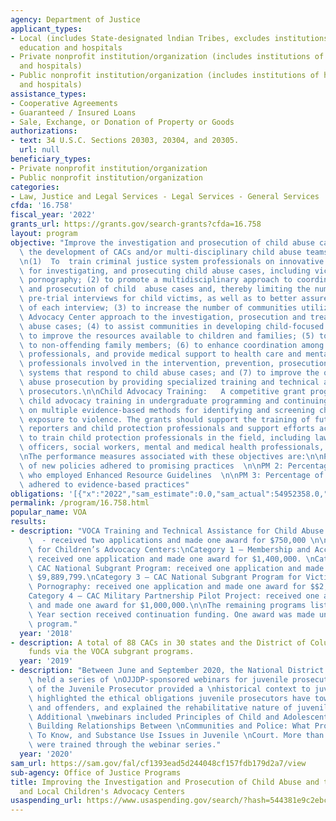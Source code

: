 ```yaml
---
agency: Department of Justice
applicant_types:
- Local (includes State-designated lndian Tribes, excludes institutions of higher
  education and hospitals
- Private nonprofit institution/organization (includes institutions of higher education
  and hospitals)
- Public nonprofit institution/organization (includes institutions of higher education
  and hospitals)
assistance_types:
- Cooperative Agreements
- Guaranteed / Insured Loans
- Sale, Exchange, or Donation of Property or Goods
authorizations:
- text: 34 U.S.C. Sections 20303, 20304, and 20305.
  url: null
beneficiary_types:
- Private nonprofit institution/organization
- Public nonprofit institution/organization
categories:
- Law, Justice and Legal Services - Legal Services - General Services
cfda: '16.758'
fiscal_year: '2022'
grants_url: https://grants.gov/search-grants?cfda=16.758
layout: program
objective: "Improve the investigation and prosecution of child abuse cases and support\
  \ the development of CACs and/or multi-disciplinary child abuse teams in local communities.\n\
  \n(1)  To  train criminal justice system professionals on innovative techniques\
  \ for investigating, and prosecuting child abuse cases, including victims of child\
  \ pornography; (2) to promote a multidisciplinary approach to coordinating the investigations\
  \ and prosecution of child  abuse cases and, thereby limiting the number of necessary\
  \ pre-trial interviews for child victims, as well as to better assure the accuracy\
  \ of each interview; (3) to increase the number of communities utilizing a Children’s\
  \ Advocacy Center approach to the investigation, prosecution and treatment of child\
  \ abuse cases; (4) to assist communities in developing child-focused programs designed\
  \ to improve the resources available to children and families; (5) to provide support\
  \ to non-offending family members; (6) to enhance coordination among community agencies,\
  \ professionals, and provide medical support to health care and mental health care\
  \ professionals involved in the intervention, prevention, prosecution, and investigation\
  \ systems that respond to child abuse cases; and (7) to improve the quality of child\
  \ abuse prosecution by providing specialized training and technical assistance to\
  \ prosecutors.\n\nChild Advocacy Training:   A competitive grant program to support\
  \ child advocacy training in undergraduate programming and continuing education\
  \ on multiple evidence-based methods for identifying and screening children for\
  \ exposure to violence. The grants should support the training of future mandated\
  \ reporters and child protection professionals and support efforts across the country\
  \ to train child protection professionals in the field, including law enforcement\
  \ officers, social workers, mental and medical health professionals, and prosecutors.\n\
  \nThe performance measures associated with these objectives are:\n\nPM 1: Percentage\
  \ of new policies adhered to promising practices  \n\nPM 2: Percentage of organizations\
  \ who employed Enhanced Resource Guidelines  \n\nPM 3: Percentage of new policies\
  \ adhered to evidence-based practices"
obligations: '[{"x":"2022","sam_estimate":0.0,"sam_actual":54952358.0,"usa_spending_actual":57046618.0},{"x":"2023","sam_estimate":41000000.0,"sam_actual":0.0,"usa_spending_actual":37936472.0},{"x":"2024","sam_estimate":9000000.0,"sam_actual":0.0,"usa_spending_actual":0.0}]'
permalink: /program/16.758.html
popular_name: VOA
results:
- description: "VOCA Training and Technical Assistance for Child Abuse Prosecutors\
    \  - received two applications and made one award for $750,000 \n\nVOCA Support\
    \ for Children’s Advocacy Centers:\nCategory 1 – Membership and Accreditation:\
    \ received one application and made one award for $1,400,000. \nCategory 2 - \
    \ CAC National Subgrant Program: received one application and made one award for\
    \ $9,889,799.\nCategory 3 – CAC National Subgrant Program for Victims of Child\
    \ Pornography: received one application and made one award for $$2,000,000. \n\
    Category 4 – CAC Military Partnership Pilot Project: received one application\
    \ and made one award for $1,000,000.\n\nThe remaining programs listed in Fiscal\
    \ Year section received continuation funding. One award was made under each continuation\
    \ program."
  year: '2018'
- description: A total of 88 CACs in 30 states and the District of Columbia received
    funds via the VOCA subgrant programs.
  year: '2019'
- description: "Between June and September 2020, the National District Attorneys Association\
    \ held a series of \nOJJDP-sponsored webinars for juvenile prosecutors. The Role\
    \ of the Juvenile Prosecutor provided a \nhistorical context to juvenile court,\
    \ highlighted the ethical obligations juvenile prosecutors have toward \nvictims\
    \ and offenders, and explained the rehabilitative nature of juvenile programming.\
    \ Additional \nwebinars included Principles of Child and Adolescent Development,\
    \ Building Relationships Between \nCommunities and Police: What Prosecutors Need\
    \ To Know, and Substance Use Issues in Juvenile \nCourt. More than 1,500 participants\
    \ were trained through the webinar series."
  year: '2020'
sam_url: https://sam.gov/fal/cf1393ead5d244048cf157fdb179d2a7/view
sub-agency: Office of Justice Programs
title: Improving the Investigation and Prosecution of Child Abuse and the Regional
  and Local Children's Advocacy Centers
usaspending_url: https://www.usaspending.gov/search/?hash=544381e9c2ebcd020dbe9006a1265991
---
```

